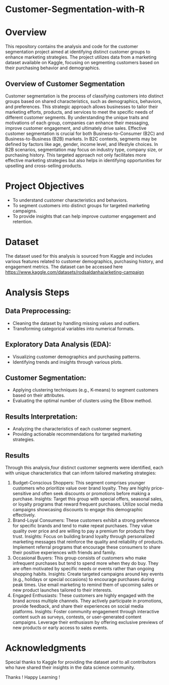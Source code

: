 # Customer-Segmentation-with-R
# Overview
This repository contains the analysis and code for the customer segmentation project aimed at identifying distinct customer groups to enhance marketing strategies. The project utilizes data from a marketing dataset available on Kaggle, focusing on segmenting customers based on their purchasing behavior and demographics.
## Overview of Customer Segmentation
Customer segmentation is the process of classifying customers into distinct groups based on shared characteristics, such as demographics, behaviors, and preferences. This strategic approach allows businesses to tailor their marketing efforts, products, and services to meet the specific needs of different customer segments. By understanding the unique traits and motivations of each group, companies can enhance their messaging, improve customer engagement, and ultimately drive sales.
Effective customer segmentation is crucial for both Business-to-Consumer (B2C) and Business-to-Business (B2B) markets. In B2C contexts, segments may be defined by factors like age, gender, income level, and lifestyle choices. In B2B scenarios, segmentation may focus on industry type, company size, or purchasing history. This targeted approach not only facilitates more effective marketing strategies but also helps in identifying opportunities for upselling and cross-selling products.

# Project Objectives
- To understand customer characteristics and behaviors.
- To segment customers into distinct groups for targeted marketing campaigns.
- To provide insights that can help improve customer engagement and retention.

# Dataset
The dataset used for this analysis is sourced from Kaggle and includes various features related to customer demographics, purchasing history, and engagement metrics. The dataset can be accessed here https://www.kaggle.com/datasets/rodsaldanha/arketing-campaign

# Analysis Steps
## Data Preprocessing:
- Cleaning the dataset by handling missing values and outliers.
- Transforming categorical variables into numerical formats.

## Exploratory Data Analysis (EDA):
- Visualizing customer demographics and purchasing patterns.
- Identifying trends and insights through various plots.

## Customer Segmentation:
- Applying clustering techniques (e.g., K-means) to segment customers based on their attributes.
- Evaluating the optimal number of clusters using the Elbow method.

## Results Interpretation:
- Analyzing the characteristics of each customer segment.
- Providing actionable recommendations for targeted marketing strategies.

## Results
Through this analysis,four distinct customer segments were identified, each with unique characteristics that can inform tailored marketing strategies:
1. Budget-Conscious Shoppers:
This segment comprises younger customers who prioritize value over brand loyalty. They are highly price-sensitive and often seek discounts or promotions before making a purchase.
Insights:
Target this group with special offers, seasonal sales, or loyalty programs that reward frequent purchases.
Utilize social media campaigns showcasing discounts to engage this demographic effectively.
2. Brand-Loyal Consumers:
These customers exhibit a strong preference for specific brands and tend to make repeat purchases. They value quality over price and are willing to pay a premium for products they trust.
Insights:
Focus on building brand loyalty through personalized marketing messages that reinforce the quality and reliability of products.
Implement referral programs that encourage these consumers to share their positive experiences with friends and family.
3. Occasional Buyers:
This group consists of customers who make infrequent purchases but tend to spend more when they do buy. They are often motivated by specific needs or events rather than ongoing shopping habits.
Insights:
Create targeted campaigns around key events (e.g., holidays or special occasions) to encourage purchases during peak times.
Use email marketing to remind them of upcoming sales or new product launches tailored to their interests.
4. Engaged Enthusiasts:
These customers are highly engaged with the brand across multiple channels. They actively participate in promotions, provide feedback, and share their experiences on social media platforms.
Insights:
Foster community engagement through interactive content such as surveys, contests, or user-generated content campaigns.
Leverage their enthusiasm by offering exclusive previews of new products or early access to sales events.

# Acknowledgments
Special thanks to Kaggle for providing the dataset and to all contributors who have shared their insights in the data science community. 

Thanks !
Happy Learning !

